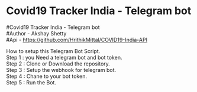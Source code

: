 # Covid19 Tracker India - Telegram bot
#Covid19 Tracker India - Telegram bot <br/>
#Author - Akshay Shetty <br/>
#Api - https://github.com/HrithikMittal/COVID19-India-API <br/>

How to setup this Telegram Bot Script. <br/>
Step 1 : you Need a telegram bot and bot token. <br/>
Step 2 : Clone or Download the repository. <br/>
Step 3 : Setup the webhook for telegram bot. <br/>
Step 4 : Chane <token> to your bot token. <br/>
Step 5 : Run the Bot.

